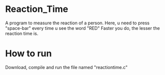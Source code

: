 # Reaction_Time
A program to measure the reaction of a person.
  Here, u need to press "space-bar" every time u see the word "RED" 
  Faster you do, the lesser the reaction time is.
  
# How to run
  Download, compile and run the file named "reactiontime.c"
